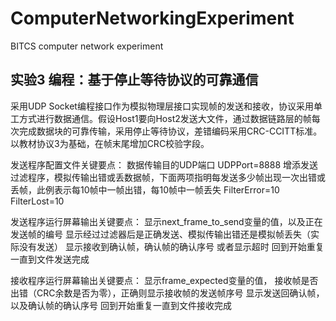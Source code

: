 # ComputerNetworkingExperiment
BITCS computer network experiment

## 实验3 编程：基于停止等待协议的可靠通信
采用UDP Socket编程接口作为模拟物理层接口实现帧的发送和接收，协议采用单工方式进行数据通信。假设Host1要向Host2发送大文件，通过数据链路层的帧每次完成数据块的可靠传输，采用停止等待协议，差错编码采用CRC-CCITT标准。以教材协议3为基础，在帧末尾增加CRC校验字段。

发送程序配置文件关键要点：
数据传输目的UDP端口
UDPPort=8888
增添发送过滤程序，模拟传输出错或丢数据帧，下面两项指明每发送多少帧出现一次出错或丢帧，此例表示每10帧中一帧出错，每10帧中一帧丢失
FilterError=10
FilterLost=10

发送程序运行屏幕输出关键要点：
显示next_frame_to_send变量的值，以及正在发送帧的编号
显示经过过滤器后是正确发送、模拟传输出错还是模拟帧丢失（实际没有发送）
显示接收到确认帧，确认帧的确认序号
或者显示超时
回到开始重复一直到文件发送完成

接收程序运行屏幕输出关键要点：
显示frame_expected变量的值，
接收帧是否出错（CRC余数是否为零），正确则显示接收帧的发送帧序号
显示发送回确认帧，以及确认帧的确认序号
回到开始重复一直到文件接收完成
